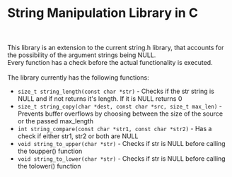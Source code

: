 # String Manipulation Library in C<br><br>
This library is an extension to the current string.h library, that accounts for the possibility of the argument strings being NULL.<br>
Every function has a check before the actual functionality is executed.<br><br>
The library currently has the following functions:<br>
- `size_t string_length(const char *str)` - Checks if the str string is NULL and if not returns it's length. If it is NULL returns 0
- `size_t string_copy(char *dest, const char *src, size_t max_len)` - Prevents buffer overflows by choosing between the size of the source or the passed max_length
- `int string_compare(const char *str1, const char *str2)` - Has a check if either str1, str2 or both are NULL
- `void string_to_upper(char *str)` - Checks if str is NULL before calling the toupper() function
- `void string_to_lower(char *str)` - Checks if str is NULL before calling the tolower() function
